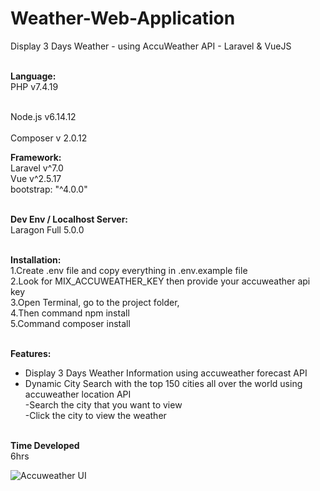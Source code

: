 # Weather-Web-Application
Display 3 Days Weather - using AccuWeather API - Laravel &amp; VueJS<br /><br />

**Language:**<br />
PHP v7.4.19<br /><br />

Node.js v6.14.12<br /><br />
Composer v 2.0.12<br />

**Framework:**<br />
Laravel v^7.0<br />
Vue v^2.5.17<br />
bootstrap: "^4.0.0"<br /><br />
		
**Dev Env / Localhost Server:**<br />
Laragon Full 5.0.0<br /><br />

**Installation:**<br />
1.Create .env file and copy everything in .env.example file<br />
2.Look for MIX_ACCUWEATHER_KEY then provide your accuweather api key<br />
3.Open Terminal, go to the project folder, <br />
4.Then command npm install<br />
5.Command composer install<br /><br />

**Features:**<br />
- Display 3 Days Weather Information using accuweather forecast API<br />
- Dynamic City Search with the top 150 cities all over the world using accuweather location API<br />
    -Search the city that you want to view<br />
    -Click the city to view the weather<br /><br />
    
**Time Developed**<br />
6hrs

![Accuweather UI](https://user-images.githubusercontent.com/22308587/184330521-d93eb6d3-eb76-4a4f-ac65-4d73d1268ff1.png)

